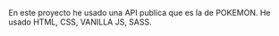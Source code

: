 En este proyecto he usado una API publica que es la de POKEMON.
He usado HTML, CSS, VANILLA JS, SASS.
